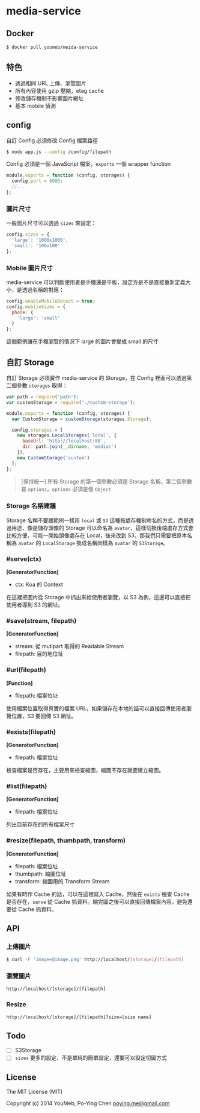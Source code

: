 media-service
=============

## Docker

```bash
$ docker pull youmeb/meida-service
```

## 特色

* 透過相同 URL 上傳、瀏覽圖片
* 所有內容使用 gzip 壓縮，etag cache
* 修改儲存機制不影響圖片網址
* 基本 mobile 偵測

## config

自訂 Config 必須修改 Config 檔案路徑

```bash
$ node app.js --config /config/filepath
```

Config 必須是一個 JavaScript 檔案，`exports` 一個 wrapper function

```javascript
module.exports = function (config, storages) {
  config.port = 8080;
  //...
};
```

### 圖片尺寸

一般圖片尺寸可以透過 `sizes` 來設定：

```javascript
config.sizes = {
  'large': '1000x1000',
  'small': '100x100'
};
```

### Mobile 圖片尺寸

media-service 可以判斷使用者是手機還是平板，設定方是不是直接重新定義大小，是透過名稱的對應：

```javascript
config.enableMobileDetect = true;
config.mobileSizes = {
  phone: {
    'large': 'small'
  }
};
```

這個範例讓在手機瀏覽的情況下 large 的圖片會變成 small 的尺寸

## 自訂 Storage

自訂 Storage 必須實作 media-service 的 Storage，在 Config 裡面可以透過第二個參數 `storages` 取得：

```javascript
var path = require('path');
var customStorage = require('./custom-storage');

module.exports = function (config, storages) {
  var CustomStorage = customStorage(storages.Storage);

  config.storages = [
    new storages.LocalStorages('local', {
      baseUrl: 'http://localhost:80',
      dir: path.join(__dirname, 'medias')
    }),
    new CustomStorage('custom')
  ];
};
```

> [保持統一] 所有 Storage 的第一個參數必須是 Storage 名稱，第二個參數是 `options`，`options` 必須是個 `Object`

### Storage 名稱建議

Storage 名稱不要跟範例一樣用 `local` 或 `S3` 這種按處存機制命名的方式，而是透過用途，像是儲存頭像的 Storage 可以命名為 `avatar`，這樣切換後端處存方式會比較方便，可能一開始頭像處存在 Local，後來改到 S3，那我們只需要把原本名稱為 `avatar` 的 `LocalStorage` 換成名稱同樣為 `avatar` 的 `S3Storage`。

### #serve(ctx)

__[GeneratorFunction]__

* ctx: Koa 的 Context

在這裡把圖片從 Storage 中抓出來給使用者瀏覽，以 S3 為例，這邊可以直接把使用者導到 S3 的網址。

### #save(stream, filepath)

__[GeneratorFunction]__

* stream: 從 mutipart 取得的 Readable Stream
* filepath: 目的地位址

### #url(filepath)

__[Function]__

* filepath: 檔案位址

使用檔案位置取得真實的檔案 URL，如果儲存在本地的話可以直接回傳使用者瀏覽位置，S3 要回傳 S3 網址。

### #exists(filepath)

__[GeneratorFunction]__

* filepath: 檔案位址

檢查檔案是否存在，主要用來檢查縮圖，縮圖不存在就要建立縮圖。

### #list(filepath)

__[GeneratorFunction]__

* filepath: 檔案位址

列出目前存在的所有檔案尺寸

### #resize(filepath, thumbpath, transform)

__[GeneratorFunction]__

* filepath: 檔案位址
* thumbpath: 縮圖位址
* transform: 縮圖用的 Transform Stream

如果有時作 Cache 的話，可以在這裡寫入 Cache，然後在 `exists` 檢查 Cache 是否存在，`serve` 從 Cache 抓資料。縮完圖之後可以直接回傳檔案內容，避免還要從 Cache 抓資料。

## API

### 上傳圖片

```bash
$ curl -F 'image=@image.png' http://localhost/[storage]/[filepath]
```

### 瀏覽圖片

```bash
http://localhost/[storage]/[filepath]
```

### Resize

```bash
http://localhost/[storage]/[filepath]?size=[size name]
```

## Todo

 - [ ] S3Storage
 - [ ] `sizes` 更多的設定，不是單純的簡單設定，還要可以設定切圖方式

## License

The MIT License (MIT)

Copyright (c) 2014 YouMeb, Po-Ying Chen <poying.me@gmail.com>
